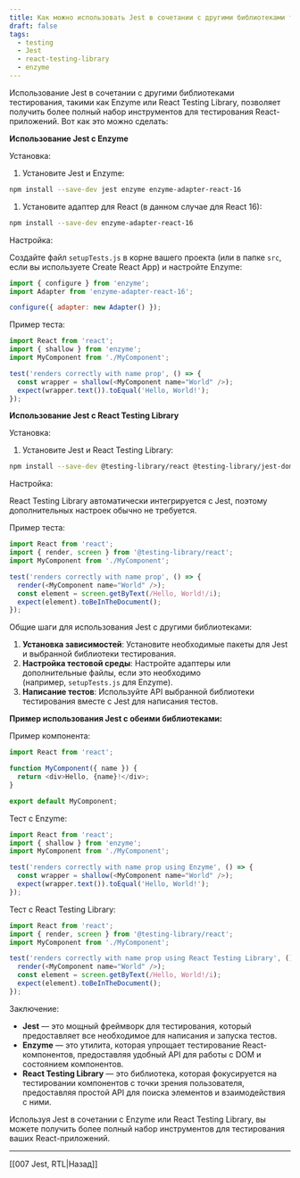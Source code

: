 ```yaml
---
title: Как можно использовать Jest в сочетании с другими библиотеками тестирования, такими как Enzyme или React Testing Library?
draft: false
tags:
  - testing
  - Jest
  - react-testing-library
  - enzyme
---
```

Использование Jest в сочетании с другими библиотеками тестирования, такими как Enzyme или React Testing Library, позволяет получить более полный набор инструментов для тестирования React-приложений. Вот как это можно сделать:

**Использование Jest с Enzyme**

 Установка:

1. Установите Jest и Enzyme:
    
```bash
npm install --save-dev jest enzyme enzyme-adapter-react-16
```

1. Установите адаптер для React (в данном случае для React 16):
    
```bash
npm install --save-dev enzyme-adapter-react-16
```

Настройка:

Создайте файл `setupTests.js` в корне вашего проекта (или в папке `src`, если вы используете Create React App) и настройте Enzyme:
```javascript
import { configure } from 'enzyme';
import Adapter from 'enzyme-adapter-react-16';

configure({ adapter: new Adapter() });
```
Пример теста:

```javascript
import React from 'react';
import { shallow } from 'enzyme';
import MyComponent from './MyComponent';

test('renders correctly with name prop', () => {
  const wrapper = shallow(<MyComponent name="World" />);
  expect(wrapper.text()).toEqual('Hello, World!');
});
```

**Использование Jest с React Testing Library**

Установка:

1. Установите Jest и React Testing Library:
    
```bash
npm install --save-dev @testing-library/react @testing-library/jest-dom
```
Настройка:

React Testing Library автоматически интегрируется с Jest, поэтому дополнительных настроек обычно не требуется.

Пример теста:
```javascript
import React from 'react';
import { render, screen } from '@testing-library/react';
import MyComponent from './MyComponent';

test('renders correctly with name prop', () => {
  render(<MyComponent name="World" />);
  const element = screen.getByText(/Hello, World!/i);
  expect(element).toBeInTheDocument();
});
```
Общие шаги для использования Jest с другими библиотеками:

1. **Установка зависимостей**: Установите необходимые пакеты для Jest и выбранной библиотеки тестирования.
2. **Настройка тестовой среды**: Настройте адаптеры или дополнительные файлы, если это необходимо (например, `setupTests.js` для Enzyme).
3. **Написание тестов**: Используйте API выбранной библиотеки тестирования вместе с Jest для написания тестов.

**Пример использования Jest с обеими библиотеками:**

Пример компонента:

```javascript
import React from 'react';

function MyComponent({ name }) {
  return <div>Hello, {name}!</div>;
}

export default MyComponent;
```

Тест с Enzyme:
```javascript
import React from 'react';
import { shallow } from 'enzyme';
import MyComponent from './MyComponent';

test('renders correctly with name prop using Enzyme', () => {
  const wrapper = shallow(<MyComponent name="World" />);
  expect(wrapper.text()).toEqual('Hello, World!');
});
```

Тест с React Testing Library:
```javascript
import React from 'react';
import { render, screen } from '@testing-library/react';
import MyComponent from './MyComponent';

test('renders correctly with name prop using React Testing Library', () => {
  render(<MyComponent name="World" />);
  const element = screen.getByText(/Hello, World!/i);
  expect(element).toBeInTheDocument();
});
```

Заключение:

- **Jest** — это мощный фреймворк для тестирования, который предоставляет все необходимое для написания и запуска тестов.
- **Enzyme** — это утилита, которая упрощает тестирование React-компонентов, предоставляя удобный API для работы с DOM и состоянием компонентов.
- **React Testing Library** — это библиотека, которая фокусируется на тестировании компонентов с точки зрения пользователя, предоставляя простой API для поиска элементов и взаимодействия с ними.

Используя Jest в сочетании с Enzyme или React Testing Library, вы можете получить более полный набор инструментов для тестирования ваших React-приложений.

____

[[007 Jest, RTL|Назад]]